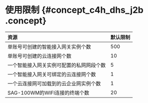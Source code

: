# 使用限制 {#concept_c4h_dhs_j2b .concept}

|资源|默认限制|
|:-|:---|
|单账号可创建的智能接入网关实例个数|500|
|单账号可创建的云连接网个数|10|
|一个智能接入网关实例可配置的私网网段个数|5|
|一个智能接入网关可绑定的云连接网个数|1|
|一个云连接网可加载到的云企业网实例个数|1|
|SAG-100WM的WIFI连接的终端个数|20|

